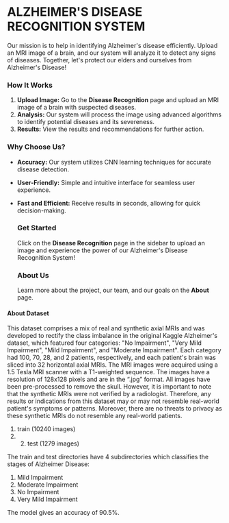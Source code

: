 # ALZHEIMER'S DISEASE RECOGNITION SYSTEM

Our mission is to help in identifying Alzheimer's disease efficiently. Upload an MRI image of a brain, and our system will analyze it to detect any signs of diseases. Together, let's protect our elders and ourselves from Alzheimer's Disease!
### How It Works
1. **Upload Image:** Go to the **Disease Recognition** page and upload an MRI image of a brain with suspected diseases.
2. **Analysis:** Our system will process the image using advanced algorithms to identify potential diseases and its severeness.
3. **Results:** View the results and recommendations for further action.

### Why Choose Us?
- **Accuracy:** Our system utilizes CNN learning techniques for accurate disease detection.
- **User-Friendly:** Simple and intuitive interface for seamless user experience.
- **Fast and Efficient:** Receive results in seconds, allowing for quick decision-making.

  ### Get Started
    Click on the **Disease Recognition** page in the sidebar to upload an image and experience the power of our Alzheimer's Disease Recognition System!
  ### About Us
    Learn more about the project, our team, and our goals on the **About** page.
    
#### About Dataset
This dataset comprises a mix of real and synthetic axial MRIs and was developed to rectify the class imbalance in the original Kaggle Alzheimer's dataset, which featured four categories: "No Impairment", "Very Mild Impairment", "Mild Impairment", and "Moderate Impairment". Each category had 100, 70, 28, and 2 patients, respectively, and each patient's brain was sliced into 32 horizontal axial MRIs.
The MRI images were acquired using a 1.5 Tesla MRI scanner with a T1-weighted sequence. The images have a resolution of 128x128 pixels and are in the “.jpg” format. All images have been pre-processed to remove the skull.
However, it is important to note that the synthetic MRIs were not verified by a radiologist. Therefore, any results or indications from this dataset may or may not resemble real-world patient's symptoms or patterns. Moreover, there are no threats to privacy as these synthetic MRIs do not resemble any real-world patients.

1. train (10240 images)
2. 2. test (1279 images)

The train and test directories have 4 subdirectories which classifies the stages of Alzheimer Disease:
1. Mild Impairment
2. Moderate Impairment
3. No Impairment
4. Very Mild Impairment

The model gives an accuracy of 90.5%.
